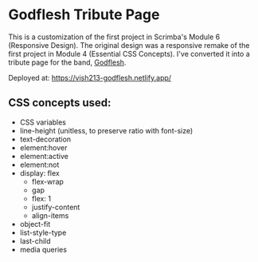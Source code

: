 # Godflesh Tribute Page

This is a customization of the first project in Scrimba's Module 6 (Responsive Design). The original design was a responsive remake of the first project in Module 4 (Essential CSS Concepts). I've converted it into a tribute page for the band, [Godflesh](https://godflesh.com/).

Deployed at: https://vish213-godflesh.netlify.app/

## CSS concepts used:

- CSS variables
- line-height (unitless, to preserve ratio with font-size)
- text-decoration
- element:hover
- element:active
- element:not
- display: flex
    - flex-wrap
    - gap
    - flex: 1
    - justify-content
    - align-items
- object-fit
- list-style-type
- last-child
- media queries